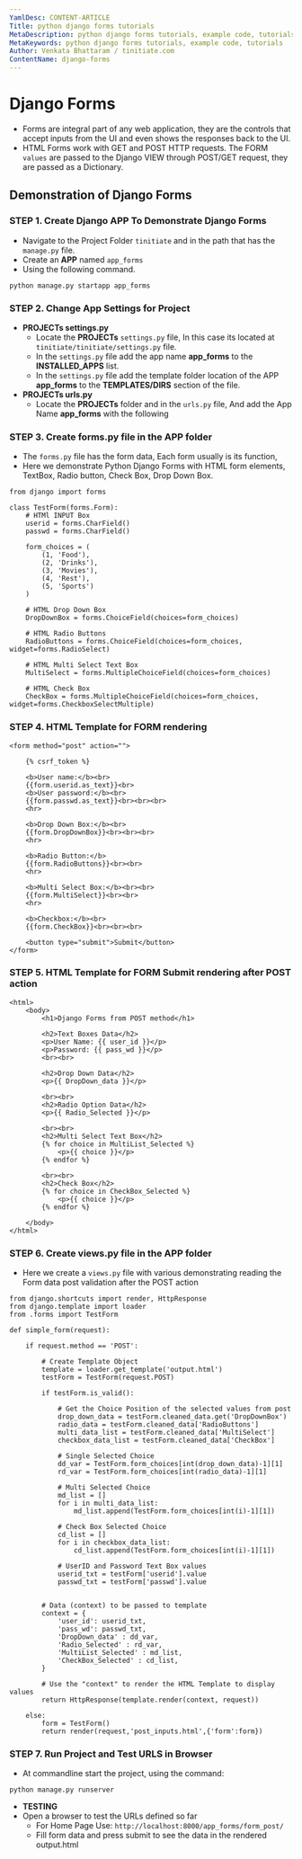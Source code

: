 ```yaml
---
YamlDesc: CONTENT-ARTICLE
Title: python django forms tutorials
MetaDescription: python django forms tutorials, example code, tutorials
MetaKeywords: python django forms tutorials, example code, tutorials
Author: Venkata Bhattaram / tinitiate.com
ContentName: django-forms
---
```


# Django Forms
* Forms are integral part of any web application, they are the controls that 
  accept inputs from the UI and even shows the responses back to the UI.
* HTML Forms work with GET and POST HTTP requests. The FORM `values` are passed
  to the Django VIEW through POST/GET request, they are passed as a Dictionary.

## Demonstration of Django Forms

### STEP 1. Create Django APP To Demonstrate Django Forms
* Navigate to the Project Folder `tinitiate` and in the path that has the 
  `manage.py` file.
* Create an **APP** named `app_forms`
* Using the following command.
```
python manage.py startapp app_forms
```

### STEP 2. Change App Settings for Project
* **PROJECTs settings.py**
  * Locate the **PROJECTs** `settings.py` file, In this case its located at
    `tinitiate/tinitiate/settings.py` file.
  * In the `settings.py` file add the app name **app_forms** to the 
    **INSTALLED_APPS**  list.
  * In the `settings.py` file add the template folder location of the 
    APP **app_forms** to the **TEMPLATES/DIRS** section of the file.
* **PROJECTs urls.py**
  * Locate the **PROJECTs** folder and in the `urls.py` file, And add the 
    App Name **app_forms** with the following

    
### STEP 3. Create forms.py file in the APP folder
* The `forms.py` file has the form data, Each form usually is its function,
* Here we demonstrate Python Django Forms with HTML form elements, TextBox, 
  Radio button, Check Box, Drop Down Box.
```
from django import forms

class TestForm(forms.Form):
    # HTMl INPUT Box
    userid = forms.CharField()
    passwd = forms.CharField()

    form_choices = (
        (1, 'Food'),
        (2, 'Drinks'),
        (3, 'Movies'),
        (4, 'Rest'),
        (5, 'Sports')
    )

    # HTML Drop Down Box
    DropDownBox = forms.ChoiceField(choices=form_choices)

    # HTML Radio Buttons
    RadioButtons = forms.ChoiceField(choices=form_choices, widget=forms.RadioSelect)

    # HTML Multi Select Text Box
    MultiSelect = forms.MultipleChoiceField(choices=form_choices)

    # HTML Check Box
    CheckBox = forms.MultipleChoiceField(choices=form_choices, widget=forms.CheckboxSelectMultiple)
```

### STEP 4. HTML Template for FORM rendering
```
<form method="post" action="">

    {% csrf_token %}

    <b>User name:</b><br>
    {{form.userid.as_text}}<br>
    <b>User password:</b><br>
    {{form.passwd.as_text}}<br><br><br>
    <hr>
    
    <b>Drop Down Box:</b><br>
    {{form.DropDownBox}}<br><br><br>
    <hr>

    <b>Radio Button:</b>
    {{form.RadioButtons}}<br><br>
    <hr>

    <b>Multi Select Box:</b><br><br>
    {{form.MultiSelect}}<br><br>
    <hr>

    <b>Checkbox:</b><br>
    {{form.CheckBox}}<br><br><br>

    <button type="submit">Submit</button>
</form>
```

### STEP 5. HTML Template for FORM Submit rendering after POST action
```
<html>
    <body>
        <h1>Django Forms from POST method</h1>
        
        <h2>Text Boxes Data</h2>
        <p>User Name: {{ user_id }}</p>
        <p>Password: {{ pass_wd }}</p>
        <br><br>
        
        <h2>Drop Down Data</h2>
        <p>{{ DropDown_data }}</p>
        
        <br><br>
        <h2>Radio Option Data</h2>
        <p>{{ Radio_Selected }}</p>

        <br><br>
        <h2>Multi Select Text Box</h2>
        {% for choice in MultiList_Selected %}
            <p>{{ choice }}</p>
        {% endfor %}
        
        <br><br>
        <h2>Check Box</h2>
        {% for choice in CheckBox_Selected %}
            <p>{{ choice }}</p>
        {% endfor %}

    </body>
</html>
```

### STEP 6. Create views.py file in the APP folder
* Here we create a `views.py` file with various demonstrating reading the Form 
  data post validation after the POST action
```
from django.shortcuts import render, HttpResponse
from django.template import loader
from .forms import TestForm

def simple_form(request):
    
    if request.method == 'POST':

        # Create Template Object
        template = loader.get_template('output.html')
        testForm = TestForm(request.POST)

        if testForm.is_valid():

            # Get the Choice Position of the selected values from post
            drop_down_data = testForm.cleaned_data.get('DropDownBox')
            radio_data = testForm.cleaned_data['RadioButtons']
            multi_data_list = testForm.cleaned_data['MultiSelect']
            checkbox_data_list = testForm.cleaned_data['CheckBox']

            # Single Selected Choice
            dd_var = TestForm.form_choices[int(drop_down_data)-1][1]
            rd_var = TestForm.form_choices[int(radio_data)-1][1]

            # Multi Selected Choice
            md_list = []
            for i in multi_data_list:
                md_list.append(TestForm.form_choices[int(i)-1][1])

            # Check Box Selected Choice    
            cd_list = []
            for i in checkbox_data_list:
                cd_list.append(TestForm.form_choices[int(i)-1][1])
            
            # UserID and Password Text Box values
            userid_txt = testForm['userid'].value
            passwd_txt = testForm['passwd'].value
                
                
        # Data (context) to be passed to template
        context = {
            'user_id': userid_txt,
            'pass_wd': passwd_txt,
            'DropDown_data' : dd_var,
            'Radio_Selected' : rd_var,
            'MultiList_Selected' : md_list,
            'CheckBox_Selected' : cd_list,
        }

        # Use the "context" to render the HTML Template to display values
        return HttpResponse(template.render(context, request))

    else:
        form = TestForm()
        return render(request,'post_inputs.html',{'form':form})
```

### STEP 7. Run Project and Test URLS in Browser
* At commandline start the project, using the command:
```
python manage.py runserver
```
* **TESTING**
* Open a browser to test the URLs defined so far
  * For Home Page Use: `http://localhost:8000/app_forms/form_post/`
  * Fill form data and press submit to see the data in the rendered output.html
